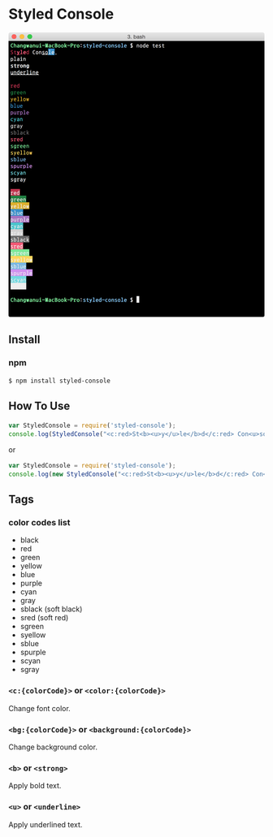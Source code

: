 Styled Console
===

![Example](example.png)

## Install

### npm

```bash
$ npm install styled-console
```

## How To Use

```js
var StyledConsole = require('styled-console');
console.log(StyledConsole("<c:red>St<b><u>y</u>le</b>d</c:red> Con<u>so</u><bg:blue>le</bg:blue>.").parse());
```

or

```js
var StyledConsole = require('styled-console');
console.log(new StyledConsole("<c:red>St<b><u>y</u>le</b>d</c:red> Con<u>so</u><bg:blue>le</bg:blue>.").parse());
```

## Tags

### color codes list

- black
- red
- green
- yellow
- blue
- purple
- cyan
- gray
- sblack (soft black)
- sred (soft red)
- sgreen
- syellow
- sblue
- spurple
- scyan
- sgray

### `<c:{colorCode}>` or `<color:{colorCode}>`

Change font color.

### `<bg:{colorCode}>` or `<background:{colorCode}>`

Change background color.

### `<b>` or `<strong>`

Apply bold text.

### `<u>` or `<underline>`

Apply underlined text.


